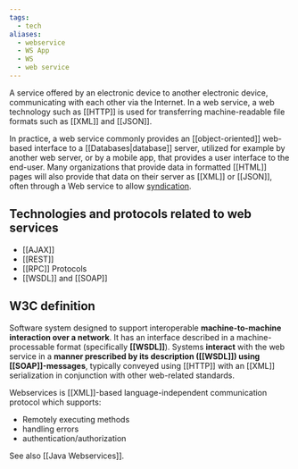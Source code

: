 ```yaml
---
tags:
  - tech
aliases:
  - webservice
  - WS App
  - WS
  - web service
---
```

A service offered by an electronic device to another electronic device, communicating with each other via the Internet.
In a web service, a web technology such as [[HTTP]] is used for transferring machine-readable file formats such as [[XML]] and [[JSON]].

In practice, a web service commonly provides an [[object-oriented]] web-based interface to a [[Databases|database]] server, utilized for example by another web server, or by a mobile app, that provides a user interface to the end-user. 
Many organizations that provide data in formatted [[HTML]] pages will also provide that data on their server as [[XML]] or [[JSON]], often through a Web service to allow [syndication](https://en.wikipedia.org/wiki/Web_syndication "Web syndication"). 

## Technologies and protocols related to web services

- [[AJAX]]
- [[REST]]
- [[RPC]] Protocols
- [[WSDL]] and [[SOAP]]

## W3C definition

Software system designed to support interoperable **machine-to-machine interaction over a network**. It has an interface described in a machine-processable format (specifically **[[WSDL]]**). Systems **interact** with the web service in a **manner prescribed by its description ([[WSDL]]) using [[SOAP]]-messages**, typically conveyed using [[HTTP]] with an [[XML]] serialization in conjunction with other web-related standards.

Webservices is [[XML]]-based language-independent communication protocol which supports:
- Remotely executing methods
- handling errors
- authentication/authorization

See also [[Java Webservices]].
